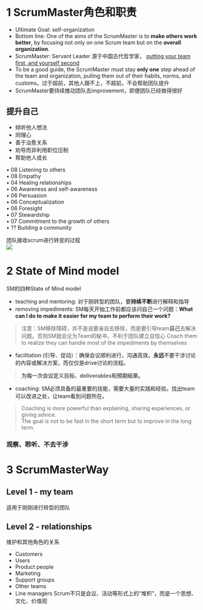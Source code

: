 # 1 ScrumMaster角色和职责
- Ultimate Goal: self-organization
- Bottom line: One of the aims of the ScrumMaster is to **make others work better**, by focusing not only on one Scrum team but on the **overall organization**.
- ScrumMaster: Servant Leader 源于中国古代哲学家， [putting your team first, and yourself second](https://www.mindtools.com/pages/article/servant-leadership.htm)
- To be a good guide, the ScrumMaster must stay **only one** step ahead of the team and organization, pulling them out of their habits, norms, and customs。过于超前，其他人跟不上，不超前，不会帮助团队提升
- ScrumMaster要持续推动团队去improvement，即便团队已经做得很好

## 提升自己
- 倾听他人想法
- 同理心
- 善于治愈关系
- 劝导而非利用职位压制
- 帮助他人成长

• 08 Listening to others  
• 08 Empathy  
• 04 Healing relationships  
• 06 Awareness and self-awareness  
• 06 Persuasion  
• 06 Conceptualization  
• 06 Foresight  
• 07 Stewardship  
• 07 Commitment to the growth of others  
• ?? Building a community  

团队接收scrum进行转变的过程  
![](https://github.com/Carlos-Liu/Notes4Work/blob/master/%E5%AD%A6%E4%B9%A0%E6%80%BB%E7%BB%93/images/great%20scrummaster/change%20hill.jpg)

# 2 State of Mind model
SM的四种State of Mind model
- teaching and mentoring: 对于刚转型的团队，要**持续不断**进行解释和指导
- removing impediments: SM每天开始工作前都应该问自己一个问题：**What can I do to make it easier for my team to perform their work?**  
> 注意：SM移除障碍，并不是说要亲自去移除，而是要引导team**自己**去解决问题。否则SM就会沦为Team的秘书，不利于团队建立自信心
> Coach them to realize they can handle most of the impediments by themselves
- facilitation (引导、促动）：确保会议顺利进行，沟通高效。**永远**不要干涉讨论的内容或解决方案，而仅仅是drive讨论的流程。
> **为每一次会议定义目标、deliverables和预期结果。**
- coaching: SM必须具备的最重要的技能，需要大量的实践和经验。找出team可以改进之处，让team看到问题所在。
> Coaching is more powerful than explaining, sharing experiences, or giving advice.  
> The goal is not to be fast in the short term but to improve in the long term.

### 观察、聆听、不去干涉

# 3 ScrumMasterWay
## Level 1 - my team
适用于刚刚进行转型的团队
## Level 2 - relationships
维护和其他角色的关系
- Customers
- Users
- Product people
- Marketing
- Support groups
- Other teams
- Line managers
Scrum不只是会议、活动等形式上的“堆积”，而是一个思想、文化、价值观
